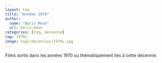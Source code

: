 ```yaml
---
layout: tag
title: "Années 1970"
author:
  name: "Boris Moon"
  url: boris-moon
categories: [tag, decennie]
tag: 1970s
image: tags/decennies/1970s.jpg
---
```


Films sortis dans les années 1970 ou thématiquement liés à cette décennie.
